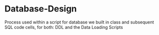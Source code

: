 # Database-Design
Process used within a script for database we built in class and subsequent SQL code cells, for both: DDL and the Data Loading Scripts 
